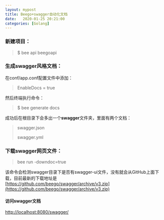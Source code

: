 ```yaml
---
layout: mypost
title: Beego+swagger自动化文档
date:   2020-01-25 20:21:00
categories: [Golang]
---
```


### 新建项目：

> $ bee api beegoapi

### 生成swagger风格文档：

在conf/app.conf配置文件中添加：

> EnableDocs = true

然后终端执行命令：

> $ bee generate docs

成功后在根目录下会多出一个**swagger**文件夹，里面有两个文档：

> swagger.json
>
> swagger.yml

### 下载swagger网页文件：

> bee run -downdoc=true

该命令会检测swagger目录下是否有swagger-ui文件，没有就会从GitHub上面下载，目前最新的下载地址是[https://github.com/beego/swagger/archive/v3.zip](https://github.com/beego/swagger/archive/v3.zip)

#### 访问swagger文档

[http://localhost:8080/swagger/](http://localhost:8080/swagger/)
